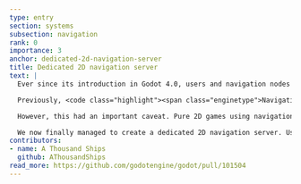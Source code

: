 ```yaml
---
type: entry
section: systems
subsection: navigation
rank: 0
importance: 3
anchor: dedicated-2d-navigation-server
title: Dedicated 2D navigation server
text: |
  Ever since its introduction in Godot 4.0, users and navigation nodes interfaced with the <code class="highlight"><span class="enginetype">NavigationServer2D</span></code> for all their 2D-pathfinding needs. But what if I told you that <code class="highlight"><span class="enginetype">NavigationServer2D</span></code> was hiding something?

  Previously, <code class="highlight"><span class="enginetype">NavigationServer2D</span></code> was effectively a proxy for <code class="highlight"><span class="enginetype">NavigationServer3D</span></code>; it used the 3D navigation logic but with everything constrained to two axes.

  However, this had an important caveat. Pure 2D games using navigation required an export template that had 3D support. That would obviously bump the final export size of their game.

  We now finally managed to create a dedicated 2D navigation server. Users will be able to tweak their 2D and 3D navigation servers independently.
contributors:
- name: A Thousand Ships
  github: AThousandShips
read_more: https://github.com/godotengine/godot/pull/101504
---
```

